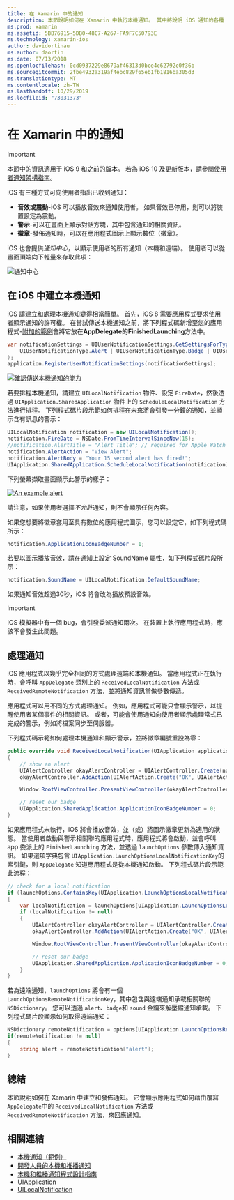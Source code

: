 ```yaml
---
title: 在 Xamarin 中的通知
description: 本節說明如何在 Xamarin 中執行本機通知。 其中將說明 iOS 通知的各種 UI 元素，並討論與建立和顯示通知相關的 API。
ms.prod: xamarin
ms.assetid: 5BB76915-5DB0-48C7-A267-FA9F7C50793E
ms.technology: xamarin-ios
author: davidortinau
ms.author: daortin
ms.date: 07/13/2018
ms.openlocfilehash: 0cd0937229e8679af46313d0bce4c62792c0f36b
ms.sourcegitcommit: 2fbe4932a319af4ebc829f65eb1fb1816ba305d3
ms.translationtype: MT
ms.contentlocale: zh-TW
ms.lasthandoff: 10/29/2019
ms.locfileid: "73031373"
---
```

# <a name="notifications-in-xamarinios"></a>在 Xamarin 中的通知

> [!IMPORTANT]
> 本節中的資訊適用于 iOS 9 和之前的版本。 若為 iOS 10 及更新版本，請參閱[使用者通知架構指南](~/ios/platform/user-notifications/index.md)。

iOS 有三種方式可向使用者指出已收到通知：

- **音效或震動**-iOS 可以播放音效來通知使用者。 如果音效已停用，則可以將裝置設定為震動。
- **警示**-可以在畫面上顯示對話方塊，其中包含通知的相關資訊。
- **徽章**-發佈通知時，可以在應用程式圖示上顯示數位（徽章）。

iOS 也會提供*通知中心*，以顯示使用者的所有通知（本機和遠端）。 使用者可以從畫面頂端向下輕量來存取此項：

![通知中心](local-notifications-in-ios-images/image13.png "通知中心")

## <a name="creating-local-notifications-in-ios"></a>在 iOS 中建立本機通知

iOS 讓建立和處理本機通知變得相當簡單。
首先，iOS 8 需要應用程式要求使用者顯示通知的許可權。 在嘗試傳送本機通知之前，將下列程式碼新增至您的應用程式-[附加的範例](https://docs.microsoft.com/samples/xamarin/ios-samples/localnotifications)會將它放在**AppDelegate**的**FinishedLaunching**方法中。

```csharp
var notificationSettings = UIUserNotificationSettings.GetSettingsForTypes(
    UIUserNotificationType.Alert | UIUserNotificationType.Badge | UIUserNotificationType.Sound, null
);
application.RegisterUserNotificationSettings(notificationSettings);
```

[![確認傳送本機通知的能力](local-notifications-in-ios-images/image0-sml.png "確認傳送本機通知的能力")](local-notifications-in-ios-images/image0.png#lightbox)

若要排程本機通知，請建立 `UILocalNotification` 物件、設定 `FireDate`，然後透過 `UIApplication.SharedApplication` 物件上的 `ScheduleLocalNotification` 方法進行排程。 下列程式碼片段示範如何排程在未來將會引發一分鐘的通知，並顯示含有訊息的警示：

```csharp
UILocalNotification notification = new UILocalNotification();
notification.FireDate = NSDate.FromTimeIntervalSinceNow(15);
//notification.AlertTitle = "Alert Title"; // required for Apple Watch notifications
notification.AlertAction = "View Alert";
notification.AlertBody = "Your 15 second alert has fired!";
UIApplication.SharedApplication.ScheduleLocalNotification(notification);
```

下列螢幕擷取畫面顯示此警示的樣子：

[![](local-notifications-in-ios-images/image2-sml.png "An example alert")](local-notifications-in-ios-images/image2.png#lightbox)

請注意，如果使用者選擇*不允許*通知，則不會顯示任何內容。

如果您想要將徽章套用至具有數位的應用程式圖示，您可以設定它，如下列程式碼所示：

```csharp
notification.ApplicationIconBadgeNumber = 1;
```

若要以圖示播放音效，請在通知上設定 SoundName 屬性，如下列程式碼片段所示：

```csharp
notification.SoundName = UILocalNotification.DefaultSoundName;
```

如果通知音效超過30秒，iOS 將會改為播放預設音效。

> [!IMPORTANT]
> IOS 模擬器中有一個 bug，會引發委派通知兩次。 在裝置上執行應用程式時，應該不會發生此問題。

## <a name="handling-notifications"></a>處理通知

iOS 應用程式以幾乎完全相同的方式處理遠端和本機通知。 當應用程式正在執行時，會呼叫 `AppDelegate` 類別上的 `ReceivedLocalNotification` 方法或 `ReceivedRemoteNotification` 方法，並將通知資訊當做參數傳遞。

應用程式可以用不同的方式處理通知。 例如，應用程式可能只會顯示警示，以提醒使用者某個事件的相關資訊。 或者，可能會使用通知向使用者顯示處理常式已完成的警示，例如將檔案同步至伺服器。

下列程式碼示範如何處理本機通知和顯示警示，並將徽章編號重設為零：

```csharp
public override void ReceivedLocalNotification(UIApplication application, UILocalNotification notification)
{
    // show an alert
    UIAlertController okayAlertController = UIAlertController.Create(notification.AlertAction, notification.AlertBody, UIAlertControllerStyle.Alert);
    okayAlertController.AddAction(UIAlertAction.Create("OK", UIAlertActionStyle.Default, null));

    Window.RootViewController.PresentViewController(okayAlertController, true, null);

    // reset our badge
    UIApplication.SharedApplication.ApplicationIconBadgeNumber = 0;
}
```

如果應用程式未執行，iOS 將會播放音效，並（或）將圖示徽章更新為適用的狀態。 當使用者啟動與警示相關聯的應用程式時，應用程式將會啟動，並會呼叫 app 委派上的 `FinishedLaunching` 方法，並透過 `launchOptions` 參數傳入通知資訊。 如果選項字典包含 `UIApplication.LaunchOptionsLocalNotificationKey`的索引鍵，則 `AppDelegate` 知道應用程式是從本機通知啟動。 下列程式碼片段示範此流程：

```csharp
// check for a local notification
if (launchOptions.ContainsKey(UIApplication.LaunchOptionsLocalNotificationKey))
{
    var localNotification = launchOptions[UIApplication.LaunchOptionsLocalNotificationKey] as UILocalNotification;
    if (localNotification != null)
    {
        UIAlertController okayAlertController = UIAlertController.Create(localNotification.AlertAction, localNotification.AlertBody, UIAlertControllerStyle.Alert);
        okayAlertController.AddAction(UIAlertAction.Create("OK", UIAlertActionStyle.Default, null));

        Window.RootViewController.PresentViewController(okayAlertController, true, null);

        // reset our badge
        UIApplication.SharedApplication.ApplicationIconBadgeNumber = 0;
    }
}
```

若為遠端通知，`launchOptions` 將會有一個 `LaunchOptionsRemoteNotificationKey`，其中包含與遠端通知承載相關聯的 `NSDictionary`。 您可以透過 `alert`、`badge`和 `sound` 金鑰來解壓縮通知承載。 下列程式碼片段顯示如何取得遠端通知：

```csharp
NSDictionary remoteNotification = options[UIApplication.LaunchOptionsRemoteNotificationKey];
if(remoteNotification != null)
{
    string alert = remoteNotification["alert"];
}
```

## <a name="summary"></a>總結

本節說明如何在 Xamarin 中建立和發佈通知。 它會顯示應用程式如何藉由覆寫 `AppDelegate`中的 `ReceivedLocalNotification` 方法或 `ReceivedRemoteNotification` 方法，來回應通知。

## <a name="related-links"></a>相關連結

- [本機通知（範例）](https://docs.microsoft.com/samples/xamarin/ios-samples/localnotifications)
- [開發人員的本機和推播通知](https://developer.apple.com/notifications/)
- [本機和推播通知程式設計指南](https://developer.apple.com/library/prerelease/content/documentation/NetworkingInternet/Conceptual/RemoteNotificationsPG/)
- [UIApplication](https://docs.microsoft.com/dotnet/api/uikit.uiapplication)
- [UILocalNotification](https://docs.microsoft.com/dotnet/api/uikit.UILocalNotification)
